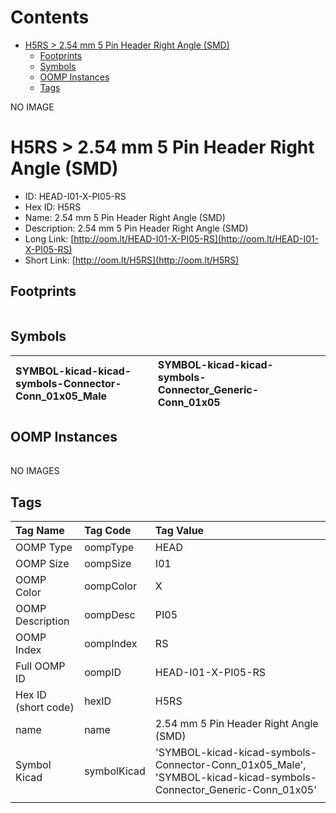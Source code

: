 



Contents
========

* [H5RS > 2.54 mm 5 Pin Header Right Angle (SMD)](#h5rs--254-mm-5-pin-header-right-angle-smd)
	* [Footprints](#footprints)
	* [Symbols](#symbols)
	* [OOMP Instances](#oomp-instances)
	* [Tags](#tags)
  
NO IMAGE  
# H5RS > 2.54 mm 5 Pin Header Right Angle (SMD)

- ID: HEAD-I01-X-PI05-RS
- Hex ID: H5RS
- Name: 2.54 mm 5 Pin Header Right Angle (SMD)
- Description: 2.54 mm 5 Pin Header Right Angle (SMD)
- Long Link: [http://oom.lt/HEAD-I01-X-PI05-RS](http://oom.lt/HEAD-I01-X-PI05-RS)
- Short Link: [http://oom.lt/H5RS](http://oom.lt/H5RS)

## Footprints
  

|||||
| :--- | :--- | :--- | :--- |

## Symbols
  

|![]()<br>SYMBOL-kicad-kicad-symbols-Connector-Conn_01x05_Male|![]()<br>SYMBOL-kicad-kicad-symbols-Connector_Generic-Conn_01x05|||
| :--- | :--- | :--- | :--- |

## OOMP Instances
  

|||||
| :--- | :--- | :--- | :--- |
  
NO IMAGES  
## Tags
  

|Tag Name|Tag Code|Tag Value|
| :--- | :--- | :--- |
|OOMP Type|oompType|HEAD|
|OOMP Size|oompSize|I01|
|OOMP Color|oompColor|X|
|OOMP Description|oompDesc|PI05|
|OOMP Index|oompIndex|RS|
|Full OOMP ID|oompID|HEAD-I01-X-PI05-RS|
|Hex ID (short code)|hexID|H5RS|
|name|name|2.54 mm 5 Pin Header Right Angle (SMD)|
|Symbol Kicad|symbolKicad|'SYMBOL-kicad-kicad-symbols-Connector-Conn_01x05_Male', 'SYMBOL-kicad-kicad-symbols-Connector_Generic-Conn_01x05'|
||||
